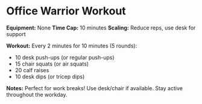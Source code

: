 # Office Warrior Workout

**Equipment:** None
**Time Cap:** 10 minutes
**Scaling:** Reduce reps, use desk for support

**Workout:**
Every 2 minutes for 10 minutes (5 rounds):
- 10 desk push-ups (or regular push-ups)
- 15 chair squats (or air squats)
- 20 calf raises
- 10 desk dips (or tricep dips)

**Notes:** Perfect for work breaks! Use desk/chair if available. Stay active throughout the workday.